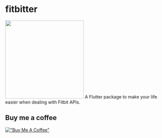 # fitbitter

<img src="https://github.com/gcappon/fitbitter/blob/gh-pages/fitbitter-logo.png" width="250" height="250">
A Flutter package to make your life easier when dealing with Fitbit APIs.

## Buy me a coffee

[!["Buy Me A Coffee"](https://www.buymeacoffee.com/assets/img/custom_images/orange_img.png)](https://www.buymeacoffee.com/gcappon)
